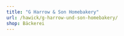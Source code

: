 ```yaml
---
title: "G Harrow & Son Homebakery"
url: /hawick/g-harrow-und-son-homebakery/
shop: Bäckerei
---
```

